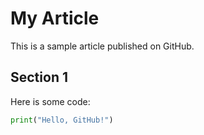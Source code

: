 # My Article

This is a sample article published on GitHub.

## Section 1
Here is some code:
```python
print("Hello, GitHub!")
